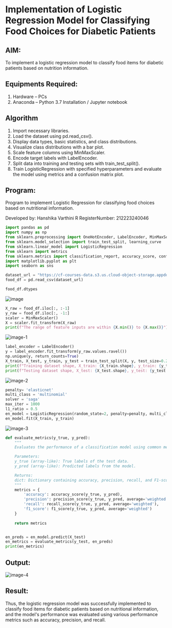 
# Implementation of Logistic Regression Model for Classifying Food Choices for Diabetic Patients

## AIM:
To implement a logistic regression model to classify food items for diabetic patients based on nutrition information.

## Equipments Required:
1. Hardware – PCs
2. Anaconda – Python 3.7 Installation / Jupyter notebook

## Algorithm
1. Import necessary libraries.
2. Load the dataset using pd.read_csv().
3. Display data types, basic statistics, and class distributions.
4. Visualize class distributions with a bar plot.
5. Scale feature columns using MinMaxScaler.
6. Encode target labels with LabelEncoder.
7. Split data into training and testing sets with train_test_split().
8. Train LogisticRegression with specified hyperparameters and evaluate the model using metrics and a confusion matrix plot. 

## Program:


Program to implement Logistic Regression for classifying food choices based on nutritional information.

Developed by: Hanshika Varthini R
RegisterNumber: 212223240046

```py
import pandas as pd
import numpy as np
from sklearn.preprocessing import OneHotEncoder, LabelEncoder, MinMaxScaler
from sklearn.model_selection import train_test_split, learning_curve
from sklearn.linear_model import LogisticRegression
from sklearn import metrics
from sklearn.metrics import classification_report, accuracy_score, confusion_matrix,ConfusionMatrixDisplay, precision_recall_fscore_support, precision_score, recall_score
import matplotlib.pyplot as plt
import seaborn as sns

dataset_url = "https://cf-courses-data.s3.us.cloud-object-storage.appdomain.cloud/IBM-ML241EN-SkillsNetwork/labs/datasets/food_items.csv"
food_df = pd.read_csv(dataset_url)

food_df.dtypes
```
![image](https://github.com/user-attachments/assets/e87c3f7e-1088-4ca3-ab19-5a027adf4a2d)


```py
X_raw = food_df.iloc[:, :-1]
y_raw = food_df.iloc[:, -1:]
scaler = MinMaxScaler()
X = scaler.fit_transform(X_raw)
print(f"The range of feature inputs are within {X.min()} to {X.max()}")
```
![image-1](https://github.com/user-attachments/assets/a48f9c92-5eeb-47ad-88a6-1d8c5f234cdd)

```py
label_encoder = LabelEncoder()
y = label_encoder.fit_transform(y_raw.values.ravel())
np.unique(y, return_counts=True)
X_train, X_test, y_train, y_test = train_test_split(X, y, test_size=0.2, stratify=y, random_state = 2)
print(f"Training dataset shape, X_train: {X_train.shape}, y_train: {y_train.shape}")
print(f"Testing dataset shape, X_test: {X_test.shape}, y_test: {y_test.shape}")
```
![image-2](https://github.com/user-attachments/assets/27bf0616-f6e6-42e6-8573-4545d0a386d6)


```py
penalty= 'elasticnet'
multi_class = 'multinomial'
solver = 'saga'
max_iter = 1000
l1_ratio = 0.5
en_model = LogisticRegression(random_state=2, penalty=penalty, multi_class=multi_class, solver=solver, max_iter=max_iter, l1_ratio=l1_ratio)
en_model.fit(X_train, y_train)
```
![image-3](https://github.com/user-attachments/assets/6bde6d91-b049-47a7-8191-0709ffc34116)

```py
def evaluate_metrics(y_true, y_pred):
    """
    Evaluates the performance of a classification model using common metrics.

    Parameters:
    y_true (array-like): True labels of the test data.
    y_pred (array-like): Predicted labels from the model.

    Returns:
    dict: Dictionary containing accuracy, precision, recall, and F1-score.
    """
    metrics = {
        'accuracy': accuracy_score(y_true, y_pred),
        'precision': precision_score(y_true, y_pred, average='weighted'),
        'recall': recall_score(y_true, y_pred, average='weighted'),
        'f1_score': f1_score(y_true, y_pred, average='weighted')
    }
    
    return metrics


en_preds = en_model.predict(X_test)
en_metrics = evaluate_metrics(y_test, en_preds)
print(en_metrics)    

```


## Output:
![image-4](https://github.com/user-attachments/assets/452d5236-8f0a-4ae6-ada8-4efa2b394ef8)

## Result:
Thus, the logistic regression model was successfully implemented to classify food items for diabetic patients based on nutritional information, and the model's performance was evaluated using various performance metrics such as accuracy, precision, and recall.
